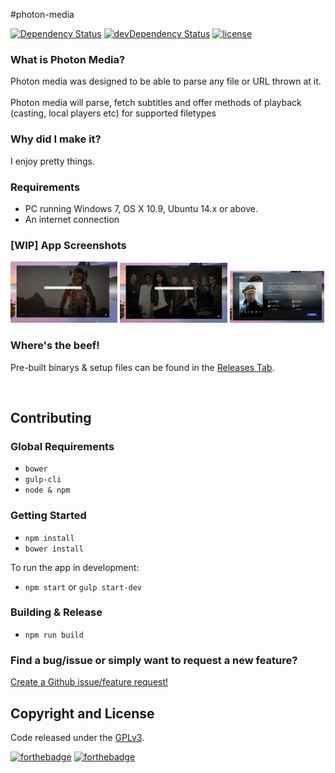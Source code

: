 #photon-media

[![Dependency Status](https://david-dm.org/luigiplr/photon-media.svg)](https://david-dm.org/luigiplr/photon-media)
[![devDependency Status](https://david-dm.org/luigiplr/photon-media/dev-status.svg)](https://david-dm.org/luigiplr/photon-media#info=devDependencies)
[![license](https://img.shields.io/badge/license-GPLv3-brightgreen.svg)](LICENSE)



### What is Photon Media?

Photon media was designed to be able to parse any file or URL thrown at it.
<br><br>
Photon media will parse, fetch subtitles and offer methods of playback (casting, local players etc) for supported filetypes

### Why did I make it?

I enjoy pretty things.

### Requirements

 - PC running Windows 7, OS X 10.9, Ubuntu 14.x or above.
 - An internet connection

### [WIP] App Screenshots

<img src="preview/home1.jpg" alt="Home 1" width="34%"/>
<img src="preview/home2.jpg" alt="Home 2" width="34%"/>
<img src="preview/movie1.jpg" alt="Movie 1" width="30%"/>

### Where's the beef!

Pre-built binarys & setup files can be found in the [Releases Tab](https://github.com/luigiplr/photon-media/releases).

<br>


## Contributing

### Global Requirements

- `bower`
- `gulp-cli`
- `node & npm`

### Getting Started

- `npm install`
- `bower install`

To run the app in development:

- `npm start` or `gulp start-dev`

### Building & Release

- `npm run build`

### Find a bug/issue or simply want to request a new feature?

[Create a Github issue/feature request!](https://github.com/luigiplr/photon-media/issues/new)

## Copyright and License

Code released under the [GPLv3](LICENSE).

[![forthebadge](http://forthebadge.com/images/badges/fuck-it-ship-it.svg)](http://forthebadge.com)
[![forthebadge](http://forthebadge.com/images/badges/built-with-love.svg)](http://forthebadge.com)